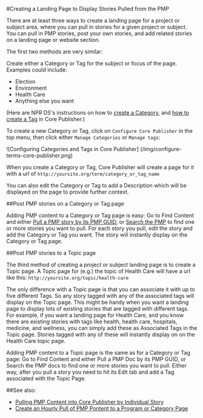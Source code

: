 #Creating a Landing Page to Display Stories Pulled from the PMP

There are at least three ways to create a landing page for a project or subject area, where you can pull in stories for a given project or subject. You can pull in PMP stories, post your own stories, and add related stories on a landing page or website section. 

The first two methods are very similar:

Create either a Category or Tag for the subject or focus of the page. Examples could include:

* Election
* Environment
* Health Care
* Anything else you want
 
(Here are NPR DS's instructions on how to [create a Category](http://digitalservices.npr.org/post/how-create-category), and [how to create a Tag](http://digitalservices.npr.org/post/how-create-tag) in Core Publisher.)

To create a new Category or Tag, click on `Configure Core Publisher` in the top menu, then click either `Manage Categories` or `Manage tags`:

![Configuring Categories and Tags in Core Publisher]
(/img/configure-terms-core-publisher.png)

When you create a Category or Tag, Core Publisher will create a page for it with a url of `http://yoursite.org/term/category_or_tag_name` 

You can also edit the Category or Tag to add a Description which will be displayed on the page to provide further context.

##Post PMP stories on a Category or Tag page

Adding PMP content to a Category or Tag page is easy: Go to Find Content and either [Pull a PMP story by its PMP GUID](/pulling-pmp-content-into-cp-by-story.md#if-you-know-the-guid-of-a-specific-pmp-story-you-want), or [Search the PMP](/pulling-pmp-content-into-cp-by-story.md#if-you-dont-know-the-guid-of-a-specific-pmp-story-search-the-pmp) to find one or more stories you want to pull. For each story you pull, edit the story and add the Category or Tag you want. The story will instantly display on the Category or Tag page.

##Post PMP stories to a Topic page

The third method of creating a project or subject landing page is to create a Topic page. A Topic page for (e.g.) the topic of Health Care will have a url like this: `http://yoursite.org/topic/health-care`

The only difference with a Topic page is that you can associate it with up to five different Tags. So any story tagged with any of the associated tags will display on the Topic page. This might be handy when you want a landing page to display lots of existing stories that are tagged with different tags. For example, if you want a landing page for Health Care, and you know there are existing stories with tags like health, health care, hospitals, medicine, and wellness, you can simply add these as Associated Tags in the Topic page. Stories tagged with any of these will instantly display on on the Health Care topic page.

Adding PMP content to a Topic page is the same as for a Category or Tag page: Go to Find Content and either Pull a PMP Doc by its PMP GUID, or Search the PMP docs to find one or more stories you want to pull. Either way, after you pull a story you need to hit its Edit tab and add a Tag associated with the Topic Page.

##See also:
* [Pulling PMP Content into Core Publisher by Individual Story](/pulling-pmp-content-into-cp-by-story.md)
* [Create an Hourly Pull of PMP Pontent to a Program or Category Page](/hourly-pull-to-a-page.md)
